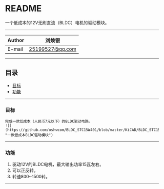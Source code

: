 README
===========================
一个低成本的12V无刷直流（BLDC）电机的驱动模块。

------

|Author|刘焕银|
|---|---
|E-mail|25199527@qq.com

------

## 目录
* [目标](#目标)
* [功能](#功能)

------

### 目标
    完成一款低成本（人民币7元以下）的BLDC驱动电路。  
    ![](https://github.com/oshwcom/BLDC_STC15W401/blob/master/KiCAD/BLDC_STC15W401AS.png "一款低成本BLDC驱动模块")
------

### 功能
1. 驱动12V的BLDC电机，最大输出功率15瓦左右。
2. 可以正反转。
3. 转速800~1500转。

------